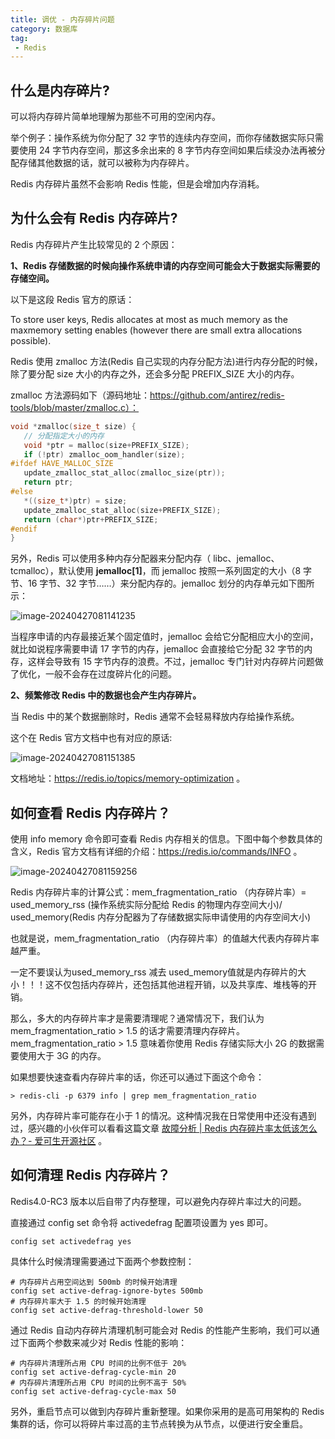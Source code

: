 ```yaml
---
title: 调优 - 内存碎片问题
category: 数据库
tag:
 - Redis
---
```




## 什么是内存碎片?

可以将内存碎片简单地理解为那些不可用的空闲内存。

举个例子：操作系统为你分配了 32 字节的连续内存空间，而你存储数据实际只需要使用 24 字节内存空间，那这多余出来的 8 字节内存空间如果后续没办法再被分配存储其他数据的话，就可以被称为内存碎片。

Redis 内存碎片虽然不会影响 Redis 性能，但是会增加内存消耗。



## 为什么会有 Redis 内存碎片?

Redis 内存碎片产生比较常见的 2 个原因：



**1、Redis 存储数据的时候向操作系统申请的内存空间可能会大于数据实际需要的存储空间。**

以下是这段 Redis 官方的原话：

To store user keys, Redis allocates at most as much memory as the maxmemory setting enables (however there are small extra allocations possible).

Redis 使用 zmalloc 方法(Redis 自己实现的内存分配方法)进行内存分配的时候，除了要分配 size 大小的内存之外，还会多分配 PREFIX_SIZE 大小的内存。

zmalloc 方法源码如下（源码地址：https://github.com/antirez/redis-tools/blob/master/zmalloc.c）：

```c++
void *zmalloc(size_t size) {
   // 分配指定大小的内存
   void *ptr = malloc(size+PREFIX_SIZE);
   if (!ptr) zmalloc_oom_handler(size);
#ifdef HAVE_MALLOC_SIZE
   update_zmalloc_stat_alloc(zmalloc_size(ptr));
   return ptr;
#else
   *((size_t*)ptr) = size;
   update_zmalloc_stat_alloc(size+PREFIX_SIZE);
   return (char*)ptr+PREFIX_SIZE;
#endif
}
```



另外，Redis 可以使用多种内存分配器来分配内存（ libc、jemalloc、tcmalloc），默认使用 **jemalloc[1]**，而 jemalloc 按照一系列固定的大小（8 字节、16 字节、32 字节……）来分配内存的。jemalloc 划分的内存单元如下图所示：

![image-20240427081141235](https://seven97-blog.oss-cn-hangzhou.aliyuncs.com/imgs/202404270811288.png)

当程序申请的内存最接近某个固定值时，jemalloc 会给它分配相应大小的空间，就比如说程序需要申请 17 字节的内存，jemalloc 会直接给它分配 32 字节的内存，这样会导致有 15 字节内存的浪费。不过，jemalloc 专门针对内存碎片问题做了优化，一般不会存在过度碎片化的问题。

**2、频繁修改 Redis 中的数据也会产生内存碎片。**

当 Redis 中的某个数据删除时，Redis 通常不会轻易释放内存给操作系统。

这个在 Redis 官方文档中也有对应的原话:

![image-20240427081151385](https://seven97-blog.oss-cn-hangzhou.aliyuncs.com/imgs/202404270811464.png)

文档地址：https://redis.io/topics/memory-optimization 。

## 如何查看 Redis 内存碎片？

使用 info memory 命令即可查看 Redis 内存相关的信息。下图中每个参数具体的含义，Redis 官方文档有详细的介绍：https://redis.io/commands/INFO 。

![image-20240427081159256](https://seven97-blog.oss-cn-hangzhou.aliyuncs.com/imgs/202404270811308.png)

Redis 内存碎片率的计算公式：mem_fragmentation_ratio （内存碎片率）= used_memory_rss (操作系统实际分配给 Redis 的物理内存空间大小)/ used_memory(Redis 内存分配器为了存储数据实际申请使用的内存空间大小)

也就是说，mem_fragmentation_ratio （内存碎片率）的值越大代表内存碎片率越严重。

一定不要误认为used_memory_rss 减去 used_memory值就是内存碎片的大小！！！这不仅包括内存碎片，还包括其他进程开销，以及共享库、堆栈等的开销。

 

那么，多大的内存碎片率才是需要清理呢？通常情况下，我们认为 mem_fragmentation_ratio > 1.5 的话才需要清理内存碎片。mem_fragmentation_ratio > 1.5 意味着你使用 Redis 存储实际大小 2G 的数据需要使用大于 3G 的内存。

 

如果想要快速查看内存碎片率的话，你还可以通过下面这个命令：

```shell
> redis-cli -p 6379 info | grep mem_fragmentation_ratio
```



另外，内存碎片率可能存在小于 1 的情况。这种情况我在日常使用中还没有遇到过，感兴趣的小伙伴可以看看这篇文章 [故障分析 | Redis 内存碎片率太低该怎么办？- 爱可生开源社区](https://mp.weixin.qq.com/s?__biz=MzU2NzgwMTg0MA==&mid=2247492545&idx=1&sn=134d8099469077b03f96b682979409a2&scene=21#wechat_redirect) 。



## 如何清理 Redis 内存碎片？

Redis4.0-RC3 版本以后自带了内存整理，可以避免内存碎片率过大的问题。

直接通过 config set 命令将 activedefrag 配置项设置为 yes 即可。

```shell
config set activedefrag yes
```



具体什么时候清理需要通过下面两个参数控制：

```shell
# 内存碎片占用空间达到 500mb 的时候开始清理
config set active-defrag-ignore-bytes 500mb
# 内存碎片率大于 1.5 的时候开始清理
config set active-defrag-threshold-lower 50
```



通过 Redis 自动内存碎片清理机制可能会对 Redis 的性能产生影响，我们可以通过下面两个参数来减少对 Redis 性能的影响：

```shell
# 内存碎片清理所占用 CPU 时间的比例不低于 20%
config set active-defrag-cycle-min 20
# 内存碎片清理所占用 CPU 时间的比例不高于 50%
config set active-defrag-cycle-max 50
```



另外，重启节点可以做到内存碎片重新整理。如果你采用的是高可用架构的 Redis 集群的话，你可以将碎片率过高的主节点转换为从节点，以便进行安全重启。

 

 

 

 

 

 



